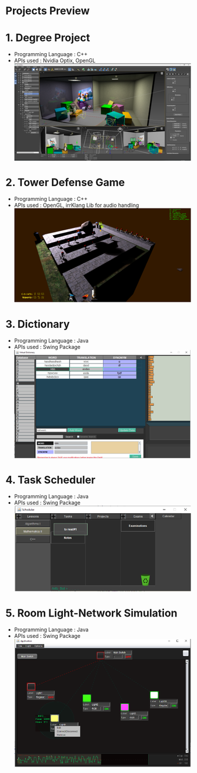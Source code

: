 # Projects Preview


# 1. Degree Project
- Programming Language : C++
- APIs used : Nvidia Optix, OpenGL
![GitHub Logo](/Images/degree_project_preview.png)



# 2. Tower Defense Game
- Programming Language : C++
- APIs used : OpenGL, irrKlang Lib for audio handling
![GitHub Logo](/Images/TD_game_preview.png)


# 3. Dictionary
- Programming Language : Java
- APIs used : Swing Package
![GitHub Logo](/Images/Dictionairy_preview.png)


# 4. Task Scheduler
- Programming Language : Java
- APIs used : Swing Package
![GitHub Logo](/Images/TaskSchedulr_preview.png)


# 5. Room Light-Network Simulation
- Programming Language : Java
- APIs used : Swing Package
![GitHub Logo](/Images/LightNetwork_preview.png)

